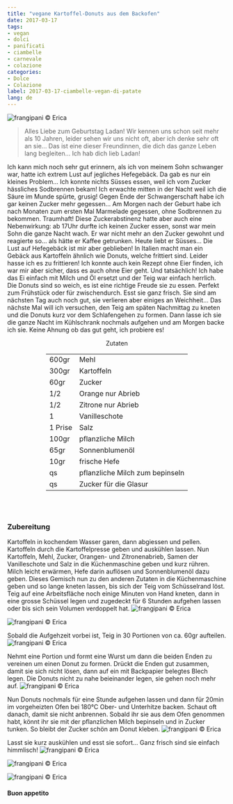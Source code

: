 ```yaml
---
title: "vegane Kartoffel-Donuts aus dem Backofen"
date: 2017-03-17
tags:
- vegan
- dolci
- panificati
- ciambelle
- carnevale
- colazione
categories:
- Dolce
- Colazione 
label: 2017-03-17-ciambelle-vegan-di-patate
lang: de 
---
```

![](../2017-03-17-ciambelle-vegan-di-patate-cotte-al-forno/header.jpg "frangipani © Erica")

> Alles Liebe zum Geburtstag Ladan! Wir kennen uns schon seit mehr als 10 Jahren, leider sehen wir uns nicht oft, aber ich denke sehr oft an sie... Das ist eine dieser Freundinnen, die dich das ganze Leben lang begleiten... Ich hab dich lieb Ladan!

Ich kann mich noch sehr gut erinnern, als ich von meinem Sohn schwanger war, hatte ich extrem Lust auf jegliches Hefegebäck. Da gab es nur ein kleines Problem... Ich konnte nichts Süsses essen, weil ich vom Zucker hässliches Sodbrennen bekam! Ich erwachte mitten in der Nacht weil ich die Säure im Munde spürte, grusig! Gegen Ende der Schwangerschaft habe ich gar keinen Zucker mehr gegessen... Am Morgen nach der Geburt habe ich nach Monaten zum ersten Mal Marmelade gegessen, ohne Sodbrennen zu bekommen. Traumhaft! Diese Zuckerabstinenz hatte aber auch eine Nebenwirkung: ab 17Uhr durfte ich keinen Zucker essen, sonst war mein Sohn die ganze Nacht wach. Er war nicht mehr an den Zucker gewohnt und reagierte so... als hätte er Kaffee getrunken. Heute liebt er Süsses... Die Lust auf Hefegebäck ist mir aber geblieben! In Italien macht man ein Gebäck aus Kartoffeln ähnlich wie Donuts, welche frittiert sind. Leider hasse ich es zu frittieren! Ich konnte auch kein Rezept ohne Eier finden, ich war mir aber sicher, dass es auch ohne Eier geht. Und tatsächlich! Ich habe das Ei einfach mit Milch und Öl ersetzt und der Teig war einfach herrlich. Die Donuts sind so weich, es ist eine richtige Freude sie zu essen. Perfekt zum Frühstück oder für zwischendurch. Esst sie ganz frisch. Sie sind am nächsten Tag auch noch gut, sie verlieren aber einiges an Weichheit... Das nächste Mal will ich versuchen, den Teig am späten Nachmittag zu kneten und die Donuts kurz vor dem Schlafengehen zu formen. Dann lasse ich sie die ganze Nacht im Kühlschrank nochmals aufgehen und am Morgen backe ich sie. Keine Ahnung ob das gut geht, ich probiere es!

<div id="wrapper" style="text-align: center">
  <div id="yourdiv" style="display: inline-block;">
    <div class="ingredients">
      <div class="ingredients-title">Zutaten</div>
      <table>
        <tbody>
          </tr>
          <tr>
            <td>600gr</td>
            <td>Mehl</td>
          </tr>
          <tr>
            <td>300gr</td>
            <td>Kartoffeln</td>
          </tr>
          <tr>
            <td>60gr</td>
            <td>Zucker</td>
          </tr>
          <tr>
            <td>1/2</td>
            <td>Orange nur Abrieb</td>
          </tr>
          <tr>
            <td>1/2</td>
            <td>Zitrone nur Abrieb</td>
          </tr>
          <tr>
            <td>1</td>
            <td>Vanilleschote</td>
          </tr>
          <tr>
            <td>1 Prise</td>
            <td>Salz</td>
          </tr>
          <tr>
            <td>100gr</td>
            <td>pflanzliche Milch</td>
          </tr>
          <tr>
            <td>65gr</td>
            <td>Sonnenblumenöl</td>
          </tr>
          <tr>
            <td>10gr</td>
            <td>frische Hefe</td>
          </tr>
          <tr>
            <td>qs</td>
            <td>pflanzliche Milch zum bepinseln</td>
          </tr>
          <tr>
            <td>qs</td>
            <td>Zucker für die Glasur</td>
          </tr>
        </tbody>
      </table>
      <br></br>
    </div>
  </div>
</div>


<h3>
  <font color="grey">
    <i class="fa fa-cogs"></i>
  </font> Zubereitung
</h3>

Kartoffeln in kochendem Wasser garen, dann abgiessen und pellen. Kartoffeln durch die Kartoffelpresse geben und auskühlen lassen. Nun Kartoffeln, Mehl, Zucker, Orangen- und Zitronenabrieb, Samen der Vanilleschote und Salz in die Küchenmaschine geben und kurz rühren. Milch leicht erwärmen, Hefe darin auflösen und Sonnenblumenöl dazu geben. Dieses Gemisch nun zu den anderen Zutaten in die Küchenmaschine geben und so lange kneten lassen, bis sich der Teig vom Schüsselrand löst. Teig auf eine Arbeitsfläche noch einige Minuten von Hand kneten, dann in eine grosse Schüssel legen und zugedeckt für 6 Stunden aufgehen lassen oder bis sich sein Volumen verdoppelt hat.
![](../2017-03-17-ciambelle-vegan-di-patate-cotte-al-forno/impasto.jpg "frangipani © Erica")

![](../2017-03-17-ciambelle-vegan-di-patate-cotte-al-forno/impastolievitato.jpg "frangipani © Erica")

Sobald die Aufgehzeit vorbei ist, Teig in 30 Portionen von ca. 60gr aufteilen.
![](../2017-03-17-ciambelle-vegan-di-patate-cotte-al-forno/porzioni.jpg "frangipani © Erica")

Nehmt eine Portion und formt eine Wurst um dann die beiden Enden zu vereinen um einen Donut zu formen. Drückt die Enden gut zusammen, damit sie sich nicht lösen, dann auf ein mit Backpapier belegtes Blech legen. Die Donuts nicht zu nahe beieinander legen, sie gehen noch mehr auf.
![](../2017-03-17-ciambelle-vegan-di-patate-cotte-al-forno/teglia.jpg "frangipani © Erica")

Nun Donuts nochmals für eine Stunde aufgehen lassen und dann für 20min im vorgeheizten Ofen bei 180°C Ober- und Unterhitze backen. Schaut oft danach, damit sie nicht anbrennen. Sobald ihr sie aus dem Ofen genommen habt, könnt ihr sie mit der pflanzlichen Milch bepinseln und in Zucker tunken. So bleibt der Zucker schön am Donut kleben.
![](../2017-03-17-ciambelle-vegan-di-patate-cotte-al-forno/zucchero.jpg "frangipani © Erica")

Lasst sie kurz auskühlen und esst sie sofort... Ganz frisch sind sie einfach himmlisch!
![](../2017-03-17-ciambelle-vegan-di-patate-cotte-al-forno/risultato1.jpg "frangipani © Erica")

![](../2017-03-17-ciambelle-vegan-di-patate-cotte-al-forno/risultato2.jpg "frangipani © Erica")

![](../2017-03-17-ciambelle-vegan-di-patate-cotte-al-forno/risultato3.jpg "frangipani © Erica")

<h4>Buon appetito
  <font color="red">
    <i class="fa fa-smile-o"></i>
  </font>
</h4>
